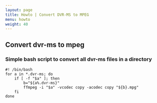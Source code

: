 ```yaml
---
layout: page
title: Howto | Convert DVR-MS to MPEG
menu: howto
weight: 40
---
```


## Convert dvr-ms to mpeg

### Simple bash script to convert all dvr-ms files in a directory

    #! /bin/bash
    for a in *.dvr-ms; do
        if [ -f "$a" ]; then
            b="${a%.dvr-ms}"
            ffmpeg -i "$a" -vcodec copy -acodec copy "${b}.mpg"
        fi
    done

